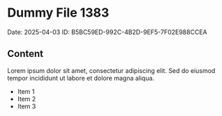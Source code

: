 # Dummy File 1383

Date: 2025-04-03
ID: B5BC59ED-992C-4B2D-9EF5-7F02E988CCEA

## Content

Lorem ipsum dolor sit amet, consectetur adipiscing elit.
Sed do eiusmod tempor incididunt ut labore et dolore magna aliqua.

* Item 1
* Item 2
* Item 3

